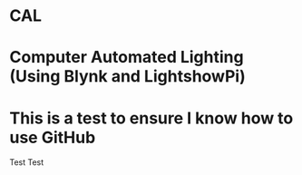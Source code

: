 # CAL
# Computer Automated Lighting (Using Blynk and LightshowPi)
# This is a test to ensure I know how to use GitHub
Test Test

